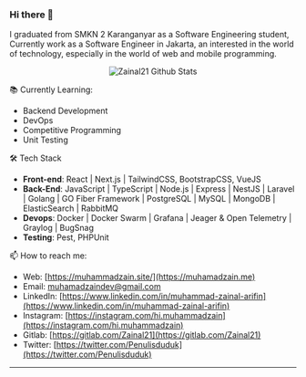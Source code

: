 ### Hi there 👋

I graduated from SMKN 2 Karanganyar as a Software Engineering student, Currently work as a Software Engineer in Jakarta, an interested in the world of technology, especially in the world of web and mobile programming.

<div align="center">
  <img src="https://github-readme-stats.vercel.app/api?username=zainal21&show_icons=true&theme=dracula" alt="Zainal21 Github Stats">
</div>

 📚 Currently Learning:
- Backend Development
- DevOps
- Competitive Programming
- Unit Testing

🛠 Tech Stack
- **Front-end**: React | Next.js | TailwindCSS, BootstrapCSS, VueJS
- **Back-End**: JavaScript | TypeScript | Node.js | Express | NestJS | Laravel | Golang | GO Fiber Framework | PostgreSQL | MySQL | MongoDB | ElasticSearch | RabbitMQ
- **Devops**: Docker | Docker Swarm | Grafana | Jeager & Open Telemetry | Graylog | BugSnag
- **Testing**: Pest, PHPUnit


📫 How to reach me:
- Web: [https://muhammadzain.site/](https://muhamadzain.me)
- Email: [muhamadzaindev@gmail.com](mailto:muhamadzaindev@gmail.com)
- LinkedIn: [https://www.linkedin.com/in/muhammad-zainal-arifin](https://www.linkedin.com/in/muhammad-zainal-arifin)
- Instagram: [https://instagram.com/hi.muhammadzain](https://instagram.com/hi.muhammadzain)
- Gitlab: [https://gitlab.com/Zainal21](https://gitlab.com/Zainal21)
- Twitter: [https://twitter.com/Penulisduduk](https://twitter.com/Penulisduduk)

---

